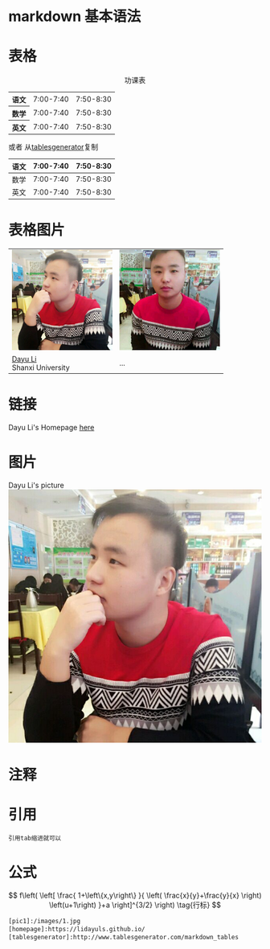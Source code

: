 # markdown 基本语法

# 表格

<table>
<p style="text-align:center ">功课表</p>
    <tr>
      <th>语文</th>
      <td>7:00-7:40</td>
      <td>7:50-8:30</td>
    </tr>
   <tr>
      <th>数学</th>
      <td>7:00-7:40</td>
      <td>7:50-8:30</td>
    </tr>
    <tr>
      <th>英文</th>
      <td>7:00-7:40</td>
      <td>7:50-8:30</td>
    </tr>
</table>

或者 从[tablesgenerator][tablesgenerator]复制

| 语文  | 7:00-7:40 | 7:50-8:30 |
|-------|-----------|-----------|
| 数学  | 7:00-7:40 | 7:50-8:30 |
| 英文  | 7:00-7:40 | 7:50-8:30 |

# 表格图片

<table>
    <tr>
        <td>
        <img width="200" class='im-speaker-pic' src='/images/1.jpg' alt='1'>
        </td>
        <td>
        <img width="200" class='im-speaker-pic' src='/images/2.jpg' alt='2'>
        </td>
    </tr>
    <tr>
        <td><a href='https://lidayuls.github.io/'>Dayu Li</a> <br>
        Shanxi University</td>
        <td> ... </td>
    </tr>
</table>


# 链接

Dayu Li's Homepage [here][homepage]

# 图片

Dayu Li's picture ![1][pic1]

# 注释
<!-- 这是个注释 -->

# 引用

    引用tab缩进就可以


# 公式

$$
f\left(
   \left[ 
     \frac{
       1+\left\{x,y\right\}
     }{
       \left(
          \frac{x}{y}+\frac{y}{x}
       \right)
       \left(u+1\right)
     }+a
   \right]^{3/2}
\right)
\tag{行标}
$$


[pic1]:/images/1.jpg
[homepage]:https://lidayuls.github.io/
[tablesgenerator]:http://www.tablesgenerator.com/markdown_tables


    [pic1]:/images/1.jpg
    [homepage]:https://lidayuls.github.io/
    [tablesgenerator]:http://www.tablesgenerator.com/markdown_tables
